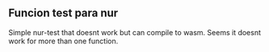 ## Funcion test para nur
Simple nur-test that doesnt work but can compile to wasm.
Seems it doesnt work for more than one function.
